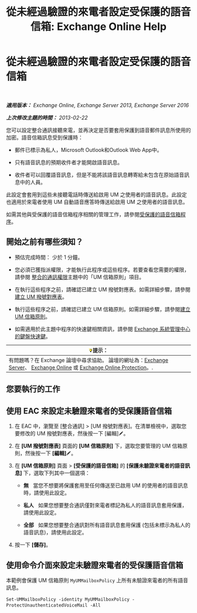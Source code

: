 ﻿---
title: '從未經過驗證的來電者設定受保護的語音信箱: Exchange Online Help'
TOCTitle: 從未經過驗證的來電者設定受保護的語音信箱
ms:assetid: 106bfa0a-a0fa-4a1b-bd59-4b6df1d0d61d
ms:mtpsurl: https://technet.microsoft.com/zh-tw/library/Dd335098(v=EXCHG.150)
ms:contentKeyID: 52062225
ms.date: 05/23/2018
mtps_version: v=EXCHG.150
ms.translationtype: MT
---

# 從未經過驗證的來電者設定受保護的語音信箱

 

_**適用版本：** Exchange Online, Exchange Server 2013, Exchange Server 2016_

_**上次修改主題的時間：** 2013-02-22_

您可以設定整合通訊接聽來電，並再決定是否要套用保護到語音郵件訊息所使用的加密。語音信箱訊息受到保護時：

  - 郵件已標示為私人，Microsoft Outlook和Outlook Web App中。

  - 只有語音訊息的預期收件者才能開啟語音訊息。

  - 收件者可以回覆語音訊息，但是不能將該語音訊息轉寄給未包含在原始語音訊息中的人員。

此設定會套用到這些未接聽電話時傳送給啟用 UM 之使用者的語音訊息。此設定也適用於來電者使用 UM 自動語音應答時傳送給啟用 UM 之使用者的語音訊息。

如需其他與受保護的語音信箱程序相關的管理工作，請參閱[受保護的語音信箱程序](protected-voice-mail-procedures-exchange-2013-help.md)。

## 開始之前有哪些須知？

  - 預估完成時間： 少於 1 分鐘。

  - 您必須已獲指派權限，才能執行此程序或這些程序。若要查看您需要的權限，請參閱 [整合的通訊權限](unified-messaging-permissions-exchange-2013-help.md)主題中的「UM 信箱原則」項目。

  - 在執行這些程序之前，請確認已建立 UM 撥號對應表。如需詳細步驟，請參閱[建立 UM 撥號對應表](create-a-um-dial-plan-exchange-2013-help.md)。

  - 執行這些程序之前，請確認已建立 UM 信箱原則。如需詳細步驟，請參閱[建立 UM 信箱原則](create-a-um-mailbox-policy-exchange-2013-help.md)。

  - 如需適用於此主題中程序的快速鍵相關資訊，請參閱 [Exchange 系統管理中心的鍵盤快速鍵](keyboard-shortcuts-in-the-exchange-admin-center-exchange-online-protection-help.md)。

<table>
<thead>
<tr class="header">
<th><img src="images/Bb124558.tip(EXCHG.150).gif" title="提示" alt="提示" />提示：</th>
</tr>
</thead>
<tbody>
<tr class="odd">
<td>有問題嗎？在 Exchange 論壇中尋求協助。 論壇的網址為：<a href="https://go.microsoft.com/fwlink/p/?linkid=60612">Exchange Server</a>、 <a href="https://go.microsoft.com/fwlink/p/?linkid=267542">Exchange Online</a> 或 <a href="https://go.microsoft.com/fwlink/p/?linkid=285351">Exchange Online Protection</a>。.</td>
</tr>
</tbody>
</table>


## 您要執行的工作

## 使用 EAC 來設定未驗證來電者的受保護語音信箱

1.  在 EAC 中，瀏覽至 \[整合通訊\] \> \[UM 撥號對應表\]。在清單檢視中，選取您要修改的 UM 撥號對應表，然後按一下 \[編輯\]![編輯圖示](images/JJ218640.6f53ccb2-1f13-4c02-bea0-30690e6ea71d(EXCHG.150).gif "編輯圖示")。

2.  在 **\[UM 撥號對應表\]** 頁面的 **\[UM 信箱原則\]** 下，選取您要管理的 UM 信箱原則，然後按一下 **\[編輯\]**![編輯圖示](images/JJ218640.6f53ccb2-1f13-4c02-bea0-30690e6ea71d(EXCHG.150).gif "編輯圖示")。

3.  在 **\[UM 信箱原則\]** 頁面 \> **\[受保護的語音信箱\]** 的 **\[保護未驗證來電者的語音訊息\]** 下，選取下列其中一個選項：
    
      - **無**   當您不想要將保護套用至任何傳送至已啟用 UM 的使用者的語音訊息時，請使用此設定。
    
      - **私人**   如果您想要整合通訊僅對來電者標記為私人的語音訊息套用保護，請使用此設定。
    
      - **全部**   如果您想要整合通訊對所有語音訊息套用保護 (包括未標示為私人的語音訊息)，請使用此設定。

4.  按一下 **\[儲存\]**。

## 使用命令介面來設定未驗證來電者的受保護語音信箱

本範例會保護 UM 信箱原則 `MyUMMailboxPolicy` 上所有未驗證來電者的所有語音訊息。

    Set-UMMailboxPolicy -identity MyUMMailboxPolicy -ProtectUnauthenticatedVoiceMail -All

